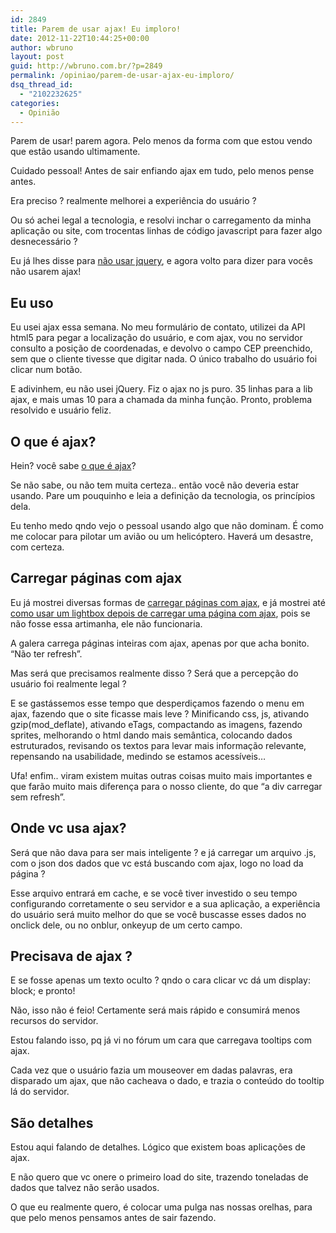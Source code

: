 ```yaml
---
id: 2849
title: Parem de usar ajax! Eu imploro!
date: 2012-11-22T10:44:25+00:00
author: wbruno
layout: post
guid: http://wbruno.com.br/?p=2849
permalink: /opiniao/parem-de-usar-ajax-eu-imploro/
dsq_thread_id:
  - "2102232625"
categories:
  - Opinião
---
```

Parem de usar! parem agora. Pelo menos da forma com que estou vendo que estão usando ultimamente.

Cuidado pessoal! Antes de sair enfiando ajax em tudo, pelo menos pense antes.

<!--more-->



Era preciso ? realmente melhorei a experiência do usuário ?

Ou só achei legal a tecnologia, e resolvi inchar o carregamento da minha aplicação ou site, com trocentas linhas de código javascript para fazer algo desnecessário ?

Eu já lhes disse para [não usar jquery](https://wbruno.com.br/opiniao/nao-jquery-nao-aprenda-qualquer-framework-antes-de/), e agora volto para dizer para vocês não usarem ajax!

## Eu uso

Eu usei ajax essa semana. No meu formulário de contato, utilizei da API html5 para pegar a localização do usuário, e com ajax, vou no servidor consulto a posição de coordenadas, e devolvo o campo CEP preenchido, sem que o cliente tivesse que digitar nada. O único trabalho do usuário foi clicar num botão.

E adivinhem, eu não usei jQuery. Fiz o ajax no js puro. 35 linhas para a lib ajax, e mais umas 10 para a chamada da minha função. Pronto, problema resolvido e usuário feliz.

## O que é ajax?

Hein? você sabe [o que é ajax](https://wbruno.com.br/ajax/o-que-e-ajax-e-o-que-nao-e/)?

Se não sabe, ou não tem muita certeza.. então você não deveria estar usando. Pare um pouquinho e leia a definição da tecnologia, os princípios dela.

Eu tenho medo qndo vejo o pessoal usando algo que não dominam. É como me colocar para pilotar um avião ou um helicóptero. Haverá um desastre, com certeza.

## Carregar páginas com ajax

Eu já mostrei diversas formas de [carregar páginas com ajax](https://wbruno.com.br/ajax/navegacao-sem-refresh-–-carregando-conteudo-ajax-em-div-2/), e já mostrei até [como usar um lightbox depois de carregar uma página com ajax](https://wbruno.com.br/ajax/usando-lightbox-em-pagina-carregada-ajax/), pois se não fosse essa artimanha, ele não funcionaria.

A galera carrega páginas inteiras com ajax, apenas por que acha bonito. &#8220;Não ter refresh&#8221;.

Mas será que precisamos realmente disso ? Será que a percepção do usuário foi realmente legal ?

E se gastássemos esse tempo que desperdiçamos fazendo o menu em ajax, fazendo que o site ficasse mais leve ? Minificando css, js, ativando gzip(mod_deflate), ativando eTags, compactando as imagens, fazendo sprites, melhorando o html dando mais semântica, colocando dados estruturados, revisando os textos para levar mais informação relevante, repensando na usabilidade, medindo se estamos acessíveis&#8230;

Ufa! enfim.. viram existem muitas outras coisas muito mais importantes e que farão muito mais diferença para o nosso cliente, do que &#8220;a div carregar sem refresh&#8221;.

## Onde vc usa ajax?

Será que não dava para ser mais inteligente ? e já carregar um arquivo .js, com o json dos dados que vc está buscando com ajax, logo no load da página ?

Esse arquivo entrará em cache, e se você tiver investido o seu tempo configurando corretamente o seu servidor e a sua aplicação, a experiência do usuário será muito melhor do que se você buscasse esses dados no onclick dele, ou no onblur, onkeyup de um certo campo.

## Precisava de ajax ?

E se fosse apenas um texto oculto ? qndo o cara clicar vc dá um display: block; e pronto!

Não, isso não é feio! Certamente será mais rápido e consumirá menos recursos do servidor.

Estou falando isso, pq já vi no fórum um cara que carregava tooltips com ajax.

Cada vez que o usuário fazia um mouseover em dadas palavras, era disparado um ajax, que não cacheava o dado, e trazia o conteúdo do tooltip lá do servidor.

## São detalhes

Estou aqui falando de detalhes. Lógico que existem boas aplicações de ajax.

E não quero que vc onere o primeiro load do site, trazendo toneladas de dados que talvez não serão usados.

O que eu realmente quero, é colocar uma pulga nas nossas orelhas, para que pelo menos pensamos antes de sair fazendo.
